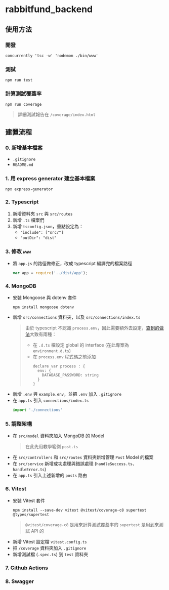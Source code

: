 # rabbitfund_backend
## 使用方法
### 開發
```
concurrently 'tsc -w' 'nodemon ./bin/www'
```

### 測試
```
npm run test
```
### 計算測試覆蓋率
```
npm run coverage
```
> 詳細測試報告在 `/coverage/index.html`

## 建置流程

### 0. 新增基本檔案
   - `.gitignore`
   - `README.md`

### 1. 用 express generator 建立基本檔案
```
npx express-generator
```

### 2. Typescript
1. 新增資料夾 `src` 與 `src/routes`
2. 新增 `.ts` 檔案們
3. 新增 `tsconfig.json`，重點設定為：
   - `"include": ["src/"]`
   - `"outDir": "dist"`

### 3. 修改 `www`
- 將 `app.js` 的路徑做修正，改成 typescript 編譯完的檔案路徑
  ```js
  var app = require('../dist/app');
  ```

### 4. MongoDB
- 安裝 Mongoose 與 dotenv 套件
  ```
  npm install mongoose dotenv
  ```
- 新增 `src/connections` 資料夾，以及 `src/connections/index.ts`
  > 由於 typescript 不認識 `process.env`，因此需要額外去設定，[查到的做法](https://stackoverflow.com/questions/45194598/using-process-env-in-typescript)大致有兩種：
  > - 在 `.d.ts` 檔設定 global 的 interface (在此專案為 `environment.d.ts`)
  > - 在 `process.env` 程式碼之前添加
  >   ```
  >   declare var process : {
  >     env: {
  >       DATABASE_PASSWORD: string
  >     }
  >   }
  >   ```
- 新增 `.env` 與 `example.env`，並把 `.env` 加入 `.gitignore`
- 在 `app.ts` 引入 `connections/index.ts`
  ```js
  import './connections'
  ```

### 5. 調整架構
- 在 `src/model` 資料夾加入 MongoDB 的 Model
  > 在此先用教學範例 `post.ts`
- 在 `src/controllers` 和 `src/routes` 資料夾新增管理 `Post` Model 的檔案
- 在 `src/service` 新增成功處理與錯誤處理 (`handleSuccess.ts`、`handleError.ts`)
- 在 `app.ts` 引入上述新增的 `posts` 路由

### 6. Vitest
- 安裝 Vitest 套件
  ```
  npm install --save-dev vitest @vitest/coverage-c8 supertest @types/supertest 
  ```
  > `@vitest/coverage-c8` 是用來計算測試覆蓋率的
  > `supertest` 是用到來測試 API 的
- 新增 Vitest 設定檔 `vitest.config.ts`
- 把 `/coverage` 資料夾加入 `.gitignore`
- 新增測試檔 (`.spec.ts`) 到 `test` 資料夾

### 7. Github Actions

### 8. Swagger

